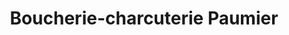 ---
title: "Boucherie-charcuterie Paumier"
url: /saint-aubin-sur-mer/boucherie-charcuterie-paumier/
shop: Metzgerei
---